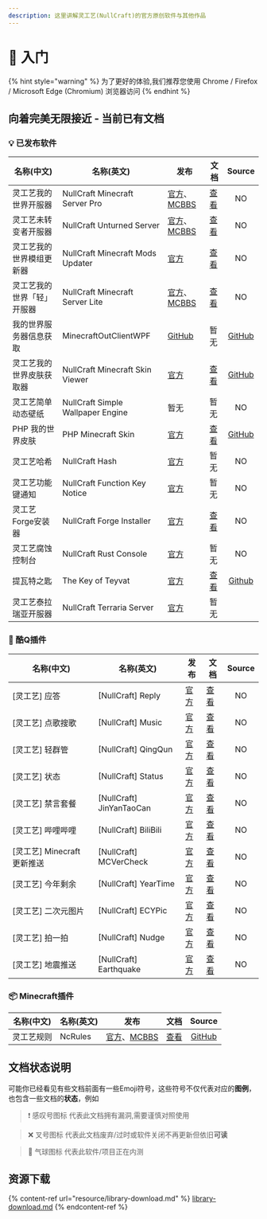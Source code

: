 ```yaml
---
description: 这里讲解灵工艺(NullCraft)的官方原创软件与其他作品
---
```


# 📔 入门

{% hint style="warning" %}
为了更好的体验,我们推荐您使用 Chrome / Firefox / Microsoft Edge (Chromium) 浏览器访问
{% endhint %}

## 向着完美无限接近 - 当前已有文档

### 💡 已发布软件

| 名称(中文)        | 名称(英文)                            | 发布                                                                                    | 文档                                       |                             Source                             |
| ------------- | --------------------------------- | ------------------------------------------------------------------------------------- | ---------------------------------------- | :------------------------------------------------------------: |
| 灵工艺我的世界开服器    | NullCraft Minecraft Server Pro    | [官方](https://nullcraft.org/d/5)、[MCBBS](https://www.mcbbs.net/thread-529520-1-1.html) | [查看](outdated/minecraft-server-pro.md)   |                               NO                               |
| 灵工艺未转变者开服器    | NullCraft Unturned Server         | [官方](https://nullcraft.org/d/6)、[MCBBS](https://www.mcbbs.net/thread-547338-1-1.html) | [查看](software/unturned-server.md)        |                               NO                               |
| 灵工艺我的世界模组更新器  | NullCraft Minecraft Mods Updater  | [官方](https://nullcraft.org/d/7)                                                       | [查看](software/minecraft-mods-updater.md) |                               NO                               |
| 灵工艺我的世界「轻」开服器 | NullCraft Minecraft Server Lite   | [官方](https://nullcraft.org/d/4)、[MCBBS](https://www.mcbbs.net/thread-529520-1-1.html) | [查看](software/minecraft-server-lite.md)  |                               NO                               |
| 我的世界服务器信息获取   | MinecraftOutClientWPF             | [GitHub](https://github.com/FastChen/MinecraftOutClientWPF)                           | 暂无                                       |   [GitHub](https://github.com/FastChen/MinecraftOutClientWPF)  |
| 灵工艺我的世界皮肤获取器  | NullCraft Minecraft Skin Viewer   | [官方](https://nullcraft.org/d/8)                                                       | [查看](software/minecraft-skin-viewer.md)  | [GitHub](https://github.com/FastChen/NullCraft-Minecraft-Skin) |
| 灵工艺简单动态壁纸     | NullCraft Simple Wallpaper Engine | 暂无                                                                                    | 暂无                                       |                               NO                               |
| PHP 我的世界皮肤    | PHP Minecraft Skin                | [官方](https://nullcraft.org/d/9)                                                       | [查看](software/php-minecraft-skin.md)     |    [GitHub](https://github.com/FastChen/PHP-Minecraft-Skin)    |
| 灵工艺哈希         | NullCraft Hash                    | [官方](https://nullcraft.org/d/12)                                                      | 暂无                                       |                               NO                               |
| 灵工艺功能键通知      | NullCraft Function Key Notice     | [官方](https://nullcraft.org/d/15)                                                      | 暂无                                       |                               NO                               |
| 灵工艺Forge安装器   | NullCraft Forge Installer         | [官方](https://nullcraft.org/d/19)                                                      | [查看](software/forge-installer.md)        |                               NO                               |
| 灵工艺腐蚀控制台      | NullCraft Rust Console            | [官方](https://nullcraft.org/d/24)                                                      | 暂无                                       |                               NO                               |
| 提瓦特之匙         | The Key of Teyvat                 | [官方](https://nullcraft.org/d/20)                                                      | [查看](software/the-key-of-teyvat.md)      |     [Github](https://github.com/FastChen/The-Key-of-Teyvat)    |
| 灵工艺泰拉瑞亚开服器    | NullCraft Terraria Server         | [官方](https://nullcraft.org/d/48)                                                      | 暂无                                       |                                                                |

### 🤖 酷Q插件

| 名称(中文)                | 名称(英文)                    | 发布                               | 文档                                      | Source |
| --------------------- | ------------------------- | -------------------------------- | --------------------------------------- | :----: |
| \[灵工艺] 应答             | \[NullCraft] Reply        | [官方](https://nullcraft.org/d/10) | [查看](outdated/coolq/reply.md)           |   NO   |
| \[灵工艺] 点歌搜歌           | \[NullCraft] Music        | [官方](https://nullcraft.org/d/10) | [查看](outdated/coolq/music.md)           |   NO   |
| \[灵工艺] 轻群管            | \[NullCraft] QingQun      | [官方](https://nullcraft.org/d/10) | [查看](outdated/coolq/qingqun.md)         |   NO   |
| \[灵工艺] 状态             | \[NullCraft] Status       | [官方](https://nullcraft.org/d/10) | [查看](outdated/coolq/status.md)          |   NO   |
| \[灵工艺] 禁言套餐           | \[NullCraft] JinYanTaoCan | [官方](https://nullcraft.org/d/10) | [查看](outdated/coolq/jin-yan-tao-can.md) |   NO   |
| \[灵工艺] 哔哩哔哩           | \[NullCraft] BiliBili     | [官方](https://nullcraft.org/d/10) | [查看](outdated/coolq/bilibili.md)        |   NO   |
| \[灵工艺] Minecraft 更新推送 | \[NullCraft] MCVerCheck   | [官方](https://nullcraft.org/d/10) | [查看](outdated/coolq/mcvercheck.md)      |   NO   |
| \[灵工艺] 今年剩余           | \[NullCraft] YearTime     | [官方](https://nullcraft.org/d/10) | [查看](outdated/coolq/yeartime.md)        |   NO   |
| \[灵工艺] 二次元图片          | \[NullCraft] ECYPic       | [官方](https://nullcraft.org/d/10) | [查看](outdated/coolq/ecypic.md)          |   NO   |
| \[灵工艺] 拍一拍            | \[NullCraft] Nudge        | [官方](https://nullcraft.org/d/10) | [查看](outdated/coolq/nudge.md)           |   NO   |
| \[灵工艺] 地震推送           | \[NullCraft] Earthquake   | [官方](https://nullcraft.org/d/10) | [查看](outdated/coolq/earthquake.md)      |   NO   |

### 📦 Minecraft插件

| 名称(中文) | 名称(英文)  | 发布                                                                                     | 文档                                |                     Source                     |
| ------ | ------- | -------------------------------------------------------------------------------------- | --------------------------------- | :--------------------------------------------: |
| 灵工艺规则  | NcRules | [官方](https://nullcraft.org/d/11)、[MCBBS](https://www.mcbbs.net/thread-997294-1-1.html) | [查看](plugin/minecraft/ncrules.md) | [GitHub](https://github.com/FastChen/NcRules/) |

## 文档状态说明

可能你已经看见有些文档前面有一些Emoji符号，这些符号不仅代表对应的**图例**，也包含一些文档的**状态**，例如

> ❗ 感叹号图标 代表此文档拥有漏洞,需要谨慎对照使用

> ❌ 叉号图标 代表此文档废弃/过时或软件关闭不再更新但依旧**可读**

> 🎈 气球图标 代表此软件/项目正在内测

## 资源下载

{% content-ref url="resource/library-download.md" %}
[library-download.md](resource/library-download.md)
{% endcontent-ref %}
